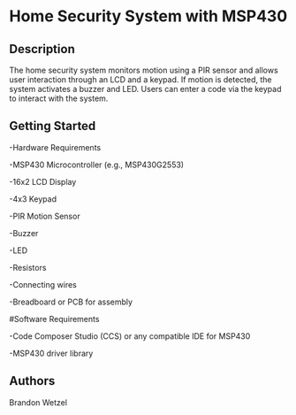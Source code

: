# Home Security System with MSP430

## Description

The home security system monitors motion using a PIR sensor and allows user interaction through an LCD and a keypad. If motion is detected, the system activates a buzzer and LED. Users can enter a code via the keypad to interact with the system.

## Getting Started
-Hardware Requirements

-MSP430 Microcontroller (e.g., MSP430G2553)

-16x2 LCD Display

-4x3 Keypad

-PIR Motion Sensor

-Buzzer

-LED

-Resistors

-Connecting wires

-Breadboard or PCB for assembly



#Software Requirements

-Code Composer Studio (CCS) or any compatible IDE for MSP430

-MSP430 driver library



## Authors
Brandon Wetzel










